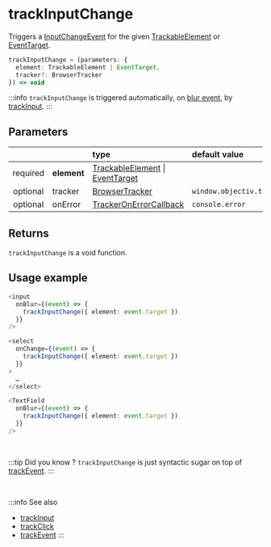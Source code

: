 # trackInputChange

Triggers a [InputChangeEvent](/taxonomy/events/InputChangeEvent.md) for the given [TrackableElement](/tracking/core-concepts/elements.md#trackable-elements) or [EventTarget](https://developer.mozilla.org/en-US/docs/Web/API/EventTarget).

```typescript
trackInputChange = (parameters: {
  element: TrackableElement | EventTarget,
  tracker?: BrowserTracker
}) => void
```

:::info
`trackInputChange` is triggered automatically, on [blur event](https://developer.mozilla.org/en-US/docs/Web/API/Element/blur_event), by [trackInput](/tracking/api-reference/location-trackers/trackInput.md).
:::

## Parameters
|          |             | type                                                                                                                                                      | default value
| :-:      | :--         | :--                                                                                                                                                       | :--           
| required | **element** | [TrackableElement](/tracking/core-concepts/elements.md#trackable-elements) \| [EventTarget](https://developer.mozilla.org/en-US/docs/Web/API/EventTarget) |
| optional | tracker     | [BrowserTracker](/tracking/api-reference/interfaces/BrowserTracker.md)                                                                                    | `window.objectiv.tracker`
| optional | onError     | [TrackerOnErrorCallback](/tracking/api-reference/interfaces/TrackerOnErrorCallback.md)                                                                    | `console.error`

## Returns
`trackInputChange` is a void function.

## Usage example

```typescript jsx
<input
  onBlur={(event) => {
    trackInputChange({ element: event.target })
  }}
/>
```

```typescript jsx
<select
  onChange={(event) => {
    trackInputChange({ element: event.target })
  }}
>
  …
</select>
```

```typescript jsx
<TextField
  onBlur={(event) => {
    trackInputChange({ element: event.target })
  }}
/>
```

<br />

:::tip Did you know ?
`trackInputChange` is just syntactic sugar on top of [trackEvent](/tracking/api-reference/low-level/trackEvent.md).
:::

<br />

:::info See also
- [trackInput](/tracking/api-reference/location-trackers/trackInput.md)
- [trackClick](/tracking/api-reference/event-trackers/trackClick.md)
- [trackEvent](/tracking/api-reference/low-level/trackEvent.md)
:::
